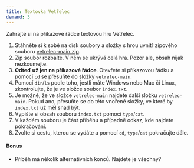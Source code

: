 ```yaml
---
title: Textovka Vetřelec
demand: 3
---
```


Zahrajte si na příkazové řádce textovou hru Vetřelec.

1. Stáhněte si k sobě na disk soubory a složky s hrou uvnitř zipového souboru [vetrelec-main.zip](https://github.com/Czechitas-podklady-WEB/vetrelec/archive/refs/heads/main.zip).
1. Zip soubor rozbalte. V něm se ukrývá celá hra. Pozor ale, obsah nijak nezkoumejte.
1. **Odteď už jen na příkazové řádce**. Otevřete si příkazovou řádku a pomocí `cd` se přesuňte do složky `vetrelec-main`.
1. Pomocí `dir`/`ls` podle toho, jestli máte Windows nebo Mac či Linux, zkontrolujte, že je ve složce soubor `index.txt`.
1. Je možné, že ve složce `vetrelec-main` najdete další složku `vetrelec-main`. Pokud ano, přesuňte se do této vnořené složky, ve které by `index.txt` už měl snad být.
1. Vypište si obsah souboru `index.txt` pomocí `type`/`cat`.
1. V každém souboru je část příběhu a případně odkaz, kde najdete pokračování.
1. Zvolte si cestu, kterou se vydáte a pomocí `cd`, `type`/`cat` pokračujte dále.

#### Bonus

- Příběh má několik alternativních konců. Najdete je všechny?
